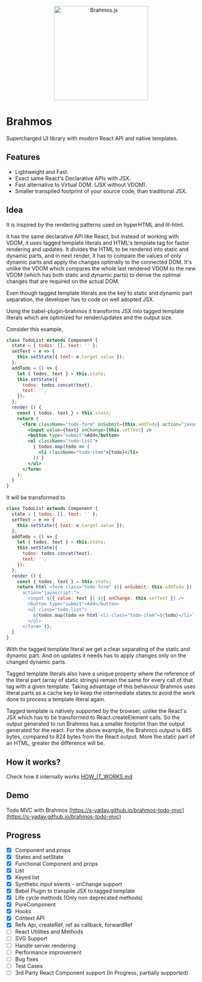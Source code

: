 <p align="center">
  <img src="https://unpkg.com/brahmos@0.5.0/brahmos.svg" alt="Brahmos.js" width="250">
</p>

# Brahmos
Supercharged UI library with modern React API and native templates.

## Features
- Lightweight and Fast.
- Exact same React's Declarative APIs with JSX.
- Fast alternative to Virtual DOM. (JSX without VDOM).
- Smaller transpiled footprint of your source code, than traditional JSX.

## Idea
It is inspired by the rendering patterns used on hyperHTML and lit-html.

It has the same declarative API like React, but instead of working with VDOM, it uses tagged template literals and HTML's template tag for faster rendering and updates.
It divides the HTML to be rendered into static and dynamic parts, and in next render, it has to compare the values of only dynamic parts and apply the changes optimally to the connected DOM.
It's unlike the VDOM which compares the whole last rendered VDOM to the new VDOM (which has both static and dynamic parts) to derive the optimal changes that are required on the actual DOM.

Even though tagged template literals are the key to static and dynamic part separation, the developer has to code on well adopted JSX.

Using the babel-plugin-brahmos it transforms JSX into tagged template literals which are optimized for render/updates and the output size.

Consider this example,
```jsx
class TodoList extends Component {
  state = { todos: [], text: '' };
  setText = e => {
    this.setState({ text: e.target.value });
  };
  addTodo = () => {
    let { todos, text } = this.state;
    this.setState({
      todos: todos.concat(text),
      text: '',
    });
  };
  render () {
    const { todos, text } = this.state;
    return (
      <form className="todo-form" onSubmit={this.addTodo} action="javascript:">
        <input value={text} onChange={this.setText} />
        <button type="submit">Add</button>
        <ul className="todo-list">
          { todos.map(todo => (
            <li className="todo-item">{todo}</li>
          )) }
        </ul>
      </form>
    );
  }
}
```

It will be transformed to
```js
class TodoList extends Component {
  state = { todos: [], text: '' };
  setText = e => {
    this.setState({ text: e.target.value });
  };
  addTodo = () => {
    let { todos, text } = this.state;
    this.setState({
      todos: todos.concat(text),
      text: '',
    });
  };
  render () {
    const { todos, text } = this.state;
    return html`<form class="todo-form" ${{ onSubmit: this.addTodo }}
      action="javascript:">
        <input ${{ value: text }} ${{ onChange: this.setText }} />
        <button type="submit">Add</button>
        <ul class="todo-list">
          ${todos.map(todo => html`<li class="todo-item">${todo}</li>`())}
        </ul>
      </form>`();
  }
}
```

With the tagged template literal we get a clear separating of the static and dynamic part. And on updates it needs has to apply changes only on the changed dynamic parts.

Tagged template literals also have a unique property where the reference of the literal part (array of static strings) remain the same for every call of that tag with a given template.
Taking advantage of this behaviour Brahmos uses literal parts as a cache key to keep the intermediate states to avoid the work done to process a template literal again.

Tagged template is natively supported by the browser, unlike the React's JSX which has to be transformed to React.createElement calls. So the output generated to run Brahmos has a smaller footprint than the output generated for the react.
For the above example, the Brahmos output is 685 bytes, compared to 824 bytes from the React output. More the static part of an HTML,  greater the difference will be.


## How it works?
Check how it internally works [HOW_IT_WORKS.md](docs/HOW_IT_WORKS.md)

## Demo
Todo MVC with Brahmos
[https://s-yadav.github.io/brahmos-todo-mvc](https://s-yadav.github.io/brahmos-todo-mvc)


## Progress
- [x] Component and props
- [x] States and setState
- [x] Functional Component and props
- [x] List
- [x] Keyed list
- [x] Synthetic input events - onChange support
- [x] Babel Plugin to transpile JSX to tagged template
- [x] Life cycle methods (Only non deprecated methods)
- [x] PureComponent
- [x] Hooks
- [x] Context API
- [x] Refs Api, createRef, ref as callback, forwardRef
- [ ] React Utilities and Methods
- [ ] SVG Support
- [ ] Handle server rendering
- [ ] Performance improvement
- [ ] Bug fixes
- [ ] Test Cases
- [ ] 3rd Party React Component support (In Progress, partially supported)
